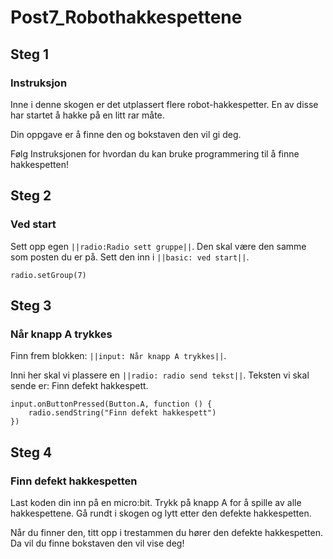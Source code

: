 # Post7_Robothakkespettene

## Steg 1

### Instruksjon

Inne i denne skogen er det utplassert flere robot-hakkespetter. En av disse har startet å hakke på en litt rar måte. 

Din oppgave er å finne den og bokstaven den vil gi deg.

Følg Instruksjonen for hvordan du kan bruke programmering til å finne hakkespetten!

## Steg 2

### Ved start

Sett opp egen ``||radio:Radio sett gruppe||``. Den skal være den samme som posten du er på. Sett den inn i ``||basic: ved start||``.

```blocks
radio.setGroup(7)
```

## Steg 3

### Når knapp A trykkes

Finn frem blokken: ``||input: Når knapp A trykkes||``.

Inni her skal vi plassere en ``||radio: radio send tekst||``. Teksten vi skal sende er: Finn defekt hakkespett.

```blocks
input.onButtonPressed(Button.A, function () {
    radio.sendString("Finn defekt hakkespett")
})
```

## Steg 4

### Finn defekt hakkespetten

Last koden din inn på en micro:bit. Trykk på knapp A for å spille av alle hakkespettene. Gå rundt i skogen og lytt etter den defekte hakkespetten.

Når du finner den, titt opp i trestammen du hører den defekte hakkespetten. Da vil du finne bokstaven den vil vise deg!